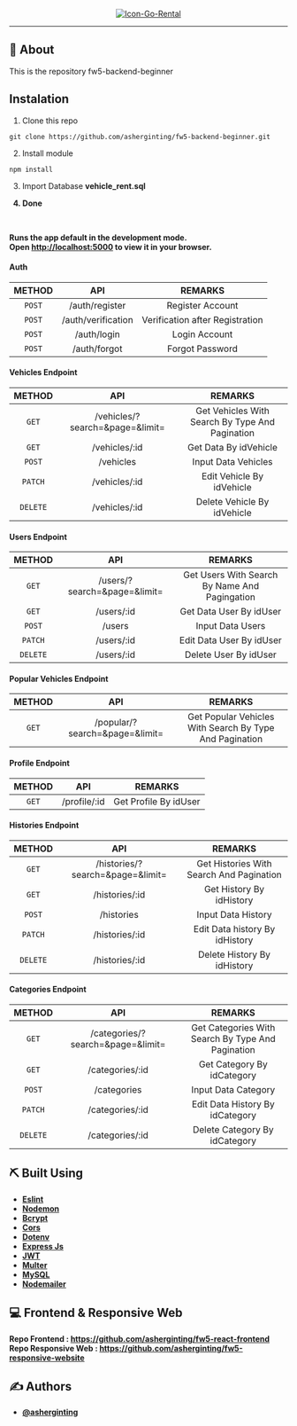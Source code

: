 <p align="center">
  <a href="" rel="noopener">
 <a href="https://imgbb.com/"><img src="https://i.ibb.co/8P4m5hB/Icon-Go-Rental.png" alt="Icon-Go-Rental" border="0"></a>
</p>

---

## 🧐 About
This is the repository fw5-backend-beginner
## Instalation

1. Clone this repo
```
git clone https://github.com/asherginting/fw5-backend-beginner.git
```

2. Install module
```
npm install
```

3. Import Database <b> vehicle_rent.sql 

4. Done

<br>

Runs the app default in the development mode.\
Open [http://localhost:5000](http://localhost:5000) to view it in your browser.

#### Auth
|    METHOD    |               API               |                     REMARKS                     |
| :----------: | :-----------------------------: | :---------------------------------------------: |
|  ```POST```   | /auth/register | Register Account |
|  ```POST```   |          /auth/verification          |              Verification after Registration              |
|  ```POST```  |            /auth/login            |               Login Account               |
| ```POST```  |          /auth/forgot         |            Forgot Password            |
#### Vehicles Endpoint
|    METHOD    |               API               |                     REMARKS                     |
| :----------: | :-----------------------------: | :---------------------------------------------: |
|  ```GET```   | /vehicles/?search=&page=&limit= | Get Vehicles With Search By Type And Pagination |
|  ```GET```   |          /vehicles/:id          |              Get Data By idVehicle              |
|  ```POST```  |            /vehicles            |               Input Data Vehicles               |
| ```PATCH```  |          /vehicles/:id          |            Edit Vehicle By idVehicle            |
| ```DELETE``` |          /vehicles/:id          |           Delete Vehicle By idVehicle           |

#### Users Endpoint
|    METHOD    |             API              |                    REMARKS                    |
| :----------: | :--------------------------: | :-------------------------------------------: |
|  ```GET```   | /users/?search=&page=&limit= | Get Users With Search By Name And Pagingation |
|  ```GET```   |          /users/:id          |            Get Data User By idUser            |
|  ```POST```  |            /users            |               Input Data Users                |
| ```PATCH```  |          /users/:id          |           Edit Data User By idUser            |
| ```DELETE``` |          /users/:id          |             Delete User By idUser             |

#### Popular Vehicles Endpoint
|  METHOD   |              API               |                         REMARKS                         |
| :-------: | :----------------------------: | :-----------------------------------------------------: |
| ```GET``` | /popular/?search=&page=&limit= | Get Popular Vehicles With Search By Type And Pagination |

#### Profile  Endpoint
|  METHOD   |     API      |        REMARKS        |
| :-------: | :----------: | :-------------------: |
| ```GET``` | /profile/:id | Get Profile By idUser |

#### Histories Endpoint
|    METHOD    |               API                |                 REMARKS                  |
| :----------: | :------------------------------: | :--------------------------------------: |
|  ```GET```   | /histories/?search=&page=&limit= | Get Histories With Search And Pagination |
|  ```GET```   |          /histories/:id          |         Get History By idHistory         |
|  ```POST```  |            /histories            |            Input Data History            |
| ```PATCH```  |          /histories/:id          |      Edit Data history By idHistory      |
| ```DELETE``` |          /histories/:id          |       Delete History By idHistory        |

#### Categories Endpoint
|    METHOD    |                API                |                      REMARKS                      |
| :----------: | :-------------------------------: | :-----------------------------------------------: |
|  ```GET```   | /categories/?search=&page=&limit= | Get Categories With Search By Type And Pagination |
|  ```GET```   |          /categories/:id          |            Get Category By idCategory             |
|  ```POST```  |            /categories            |                Input Data Category                |
| ```PATCH```  |          /categories/:id          |          Edit Data History By idCategory          |
| ```DELETE``` |          /categories/:id          |           Delete Category By idCategory           |

## ⛏️ Built Using

- [Eslint](https://www.npmjs.com/package/eslint)
- [Nodemon](https://www.npmjs.com/package/nodemon)
- [Bcrypt](https://www.npmjs.com/package/bcrypt)
- [Cors](https://www.npmjs.com/package/cors)
- [Dotenv](https://www.npmjs.com/package/dotenv)
- [Express Js](https://www.npmjs.com/package/express)
- [JWT](https://www.npmjs.com/package/jsonwebtoken)
- [Multer](https://www.npmjs.com/package/multer)
- [MySQL](https://www.npmjs.com/package/mysql)
- [Nodemailer](https://www.npmjs.com/package/nodemailer)
## 💻 Frontend & Responsive Web

Repo Frontend : https://github.com/asherginting/fw5-react-frontend
<br>
Repo Responsive Web : https://github.com/asherginting/fw5-responsive-website

## ✍️ Authors

- [@asherginting](https://github.com/asherginting)
